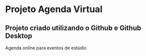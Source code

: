 # Projeto Agenda Virtual

## Projeto criado utilizando o Github e Github Desktop ##

Agenda online para eventos de estúdio
